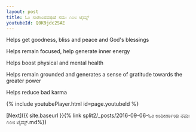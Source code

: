 ```yaml
---
layout: post
title: ಓಂ ನಾರಸಿಂಹವಪುಷೆ ನಮಃ ೧೦೮ ಟೈಮ್ಸ್
youtubeId: Q0K9jdc2SAE
---
```

 
 
Helps get goodness, bliss and peace and God's blessings
 
Helps remain focused, help generate inner energy 
 
Helps boost physical and mental health 
 
Helps remain grounded and generates a sense of gratitude towards the greater power 
 
Helps reduce bad karma
 
 
 
 


{% include youtubePlayer.html id=page.youtubeId %}
 
[Next]({{ site.baseurl }}{% link  split2/_posts/2016-09-06-ಓಂ ಉದೀರ್ಣಾಯ ನಮಃ ೧೦೮ ಟೈಮ್ಸ್.md%})
 
